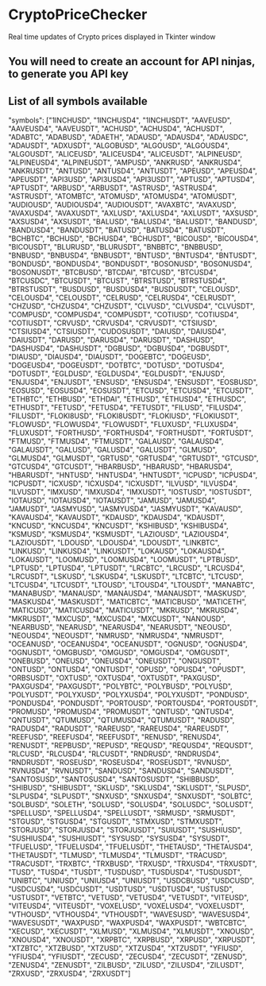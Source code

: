 # CryptoPriceChecker
Real time updates of Crypto prices displayed in Tkinter window

## You will need to create an account for API ninjas, to generate you API key

## List of all symbols available 
"symbols": ["1INCHUSD", "1INCHUSD4", "1INCHUSDT", "AAVEUSD", "AAVEUSD4", "AAVEUSDT", "ACHUSD", "ACHUSD4", "ACHUSDT", "ADABTC", "ADABUSD", "ADAETH", "ADAUSD", "ADAUSD4", "ADAUSDC", "ADAUSDT", "ADXUSDT", "ALGOBUSD", "ALGOUSD", "ALGOUSD4", "ALGOUSDT", "ALICEUSD", "ALICEUSD4", "ALICEUSDT", "ALPINEUSD", "ALPINEUSD4", "ALPINEUSDT", "AMPUSD", "ANKRUSD", "ANKRUSD4", "ANKRUSDT", "ANTUSD", "ANTUSD4", "ANTUSDT", "APEUSD", "APEUSD4", "APEUSDT", "API3USD", "API3USD4", "API3USDT", "APTUSD", "APTUSD4", "APTUSDT", "ARBUSD", "ARBUSDT", "ASTRUSD", "ASTRUSD4", "ASTRUSDT", "ATOMBTC", "ATOMUSD", "ATOMUSD4", "ATOMUSDT", "AUDIOUSD", "AUDIOUSD4", "AUDIOUSDT", "AVAXBTC", "AVAXUSD", "AVAXUSD4", "AVAXUSDT", "AXLUSD", "AXLUSD4", "AXLUSDT", "AXSUSD", "AXSUSD4", "AXSUSDT", "BALUSD", "BALUSD4", "BALUSDT", "BANDUSD", "BANDUSD4", "BANDUSDT", "BATUSD", "BATUSD4", "BATUSDT", "BCHBTC", "BCHUSD", "BCHUSD4", "BCHUSDT", "BICOUSD", "BICOUSD4", "BICOUSDT", "BLURUSD", "BLURUSDT", "BNBBTC", "BNBBUSD", "BNBUSD", "BNBUSD4", "BNBUSDT", "BNTUSD", "BNTUSD4", "BNTUSDT", "BONDUSD", "BONDUSD4", "BONDUSDT", "BOSONUSD", "BOSONUSD4", "BOSONUSDT", "BTCBUSD", "BTCDAI", "BTCUSD", "BTCUSD4", "BTCUSDC", "BTCUSDT", "BTCUST", "BTRSTUSD", "BTRSTUSD4", "BTRSTUSDT", "BUSDUSD", "BUSDUSD4", "BUSDUSDT", "CELOUSD", "CELOUSD4", "CELOUSDT", "CELRUSD", "CELRUSD4", "CELRUSDT", "CHZUSD", "CHZUSD4", "CHZUSDT", "CLVUSD", "CLVUSD4", "CLVUSDT", "COMPUSD", "COMPUSD4", "COMPUSDT", "COTIUSD", "COTIUSD4", "COTIUSDT", "CRVUSD", "CRVUSD4", "CRVUSDT", "CTSIUSD", "CTSIUSD4", "CTSIUSDT", "CUDOSUSDT", "DAIUSD", "DAIUSD4", "DAIUSDT", "DARUSD", "DARUSD4", "DARUSDT", "DASHUSD", "DASHUSD4", "DASHUSDT", "DGBUSD", "DGBUSD4", "DGBUSDT", "DIAUSD", "DIAUSD4", "DIAUSDT", "DOGEBTC", "DOGEUSD", "DOGEUSD4", "DOGEUSDT", "DOTBTC", "DOTUSD", "DOTUSD4", "DOTUSDT", "EGLDUSD", "EGLDUSD4", "EGLDUSDT", "ENJUSD", "ENJUSD4", "ENJUSDT", "ENSUSD", "ENSUSD4", "ENSUSDT", "EOSBUSD", "EOSUSD", "EOSUSD4", "EOSUSDT", "ETCUSD", "ETCUSD4", "ETCUSDT", "ETHBTC", "ETHBUSD", "ETHDAI", "ETHUSD", "ETHUSD4", "ETHUSDC", "ETHUSDT", "FETUSD", "FETUSD4", "FETUSDT", "FILUSD", "FILUSD4", "FILUSDT", "FLOKI8USD", "FLOKI8USDT", "FLOKIUSD", "FLOKIUSDT", "FLOWUSD", "FLOWUSD4", "FLOWUSDT", "FLUXUSD", "FLUXUSD4", "FLUXUSDT", "FORTHUSD", "FORTHUSD4", "FORTHUSDT", "FORTUSDT", "FTMUSD", "FTMUSD4", "FTMUSDT", "GALAUSD", "GALAUSD4", "GALAUSDT", "GALUSD", "GALUSD4", "GALUSDT", "GLMUSD", "GLMUSD4", "GLMUSDT", "GRTUSD", "GRTUSD4", "GRTUSDT", "GTCUSD", "GTCUSD4", "GTCUSDT", "HBARBUSD", "HBARUSD", "HBARUSD4", "HBARUSDT", "HNTUSD", "HNTUSD4", "HNTUSDT", "ICPUSD", "ICPUSD4", "ICPUSDT", "ICXUSD", "ICXUSD4", "ICXUSDT", "ILVUSD", "ILVUSD4", "ILVUSDT", "IMXUSD", "IMXUSD4", "IMXUSDT", "IOSTUSD", "IOSTUSDT", "IOTAUSD", "IOTAUSD4", "IOTAUSDT", "JAMUSD", "JAMUSD4", "JAMUSDT", "JASMYUSD", "JASMYUSD4", "JASMYUSDT", "KAVAUSD", "KAVAUSD4", "KAVAUSDT", "KDAUSD", "KDAUSD4", "KDAUSDT", "KNCUSD", "KNCUSD4", "KNCUSDT", "KSHIBUSD", "KSHIBUSD4", "KSMUSD", "KSMUSD4", "KSMUSDT", "LAZIOUSD", "LAZIOUSD4", "LAZIOUSDT", "LDOUSD", "LDOUSD4", "LDOUSDT", "LINKBTC", "LINKUSD", "LINKUSD4", "LINKUSDT", "LOKAUSD", "LOKAUSD4", "LOKAUSDT", "LOOMUSD", "LOOMUSD4", "LOOMUSDT", "LPTBUSD", "LPTUSD", "LPTUSD4", "LPTUSDT", "LRCBTC", "LRCUSD", "LRCUSD4", "LRCUSDT", "LSKUSD", "LSKUSD4", "LSKUSDT", "LTCBTC", "LTCUSD", "LTCUSD4", "LTCUSDT", "LTOUSD", "LTOUSD4", "LTOUSDT", "MANABTC", "MANABUSD", "MANAUSD", "MANAUSD4", "MANAUSDT", "MASKUSD", "MASKUSD4", "MASKUSDT", "MATICBTC", "MATICBUSD", "MATICETH", "MATICUSD", "MATICUSD4", "MATICUSDT", "MKRUSD", "MKRUSD4", "MKRUSDT", "MXCUSD", "MXCUSD4", "MXCUSDT", "NANOUSD", "NEARBUSD", "NEARUSD", "NEARUSD4", "NEARUSDT", "NEOUSD", "NEOUSD4", "NEOUSDT", "NMRUSD", "NMRUSD4", "NMRUSDT", "OCEANUSD", "OCEANUSD4", "OCEANUSDT", "OGNUSD", "OGNUSD4", "OGNUSDT", "OMGBUSD", "OMGUSD", "OMGUSD4", "OMGUSDT", "ONEBUSD", "ONEUSD", "ONEUSD4", "ONEUSDT", "ONGUSDT", "ONTUSD", "ONTUSD4", "ONTUSDT", "OPUSD", "OPUSD4", "OPUSDT", "ORBSUSDT", "OXTUSD", "OXTUSD4", "OXTUSDT", "PAXGUSD", "PAXGUSD4", "PAXGUSDT", "POLYBTC", "POLYBUSD", "POLYUSD", "POLYUSDT", "POLYXUSD", "POLYXUSD4", "POLYXUSDT", "PONDUSD", "PONDUSD4", "PONDUSDT", "PORTOUSD", "PORTOUSD4", "PORTOUSDT", "PROMUSD", "PROMUSD4", "PROMUSDT", "QNTUSD", "QNTUSD4", "QNTUSDT", "QTUMUSD", "QTUMUSD4", "QTUMUSDT", "RADUSD", "RADUSD4", "RADUSDT", "RAREUSD", "RAREUSD4", "RAREUSDT", "REEFUSD", "REEFUSD4", "REEFUSDT", "RENUSD", "RENUSD4", "RENUSDT", "REPBUSD", "REPUSD", "REQUSD", "REQUSD4", "REQUSDT", "RLCUSD", "RLCUSD4", "RLCUSDT", "RNDRUSD", "RNDRUSD4", "RNDRUSDT", "ROSEUSD", "ROSEUSD4", "ROSEUSDT", "RVNUSD", "RVNUSD4", "RVNUSDT", "SANDUSD", "SANDUSD4", "SANDUSDT", "SANTOSUSD", "SANTOSUSD4", "SANTOSUSDT", "SHIBBUSD", "SHIBUSD", "SHIBUSDT", "SKLUSD", "SKLUSD4", "SKLUSDT", "SLPUSD", "SLPUSD4", "SLPUSDT", "SNXUSD", "SNXUSD4", "SNXUSDT", "SOLBTC", "SOLBUSD", "SOLETH", "SOLUSD", "SOLUSD4", "SOLUSDC", "SOLUSDT", "SPELLUSD", "SPELLUSD4", "SPELLUSDT", "SRMUSD", "SRMUSDT", "STGUSD", "STGUSD4", "STGUSDT", "STMXUSD", "STMXUSDT", "STORJUSD", "STORJUSD4", "STORJUSDT", "SUIUSDT", "SUSHIUSD", "SUSHIUSD4", "SUSHIUSDT", "SYSUSD", "SYSUSD4", "SYSUSDT", "TFUELUSD", "TFUELUSD4", "TFUELUSDT", "THETAUSD", "THETAUSD4", "THETAUSDT", "TLMUSD", "TLMUSD4", "TLMUSDT", "TRACUSD", "TRACUSDT", "TRXBTC", "TRXBUSD", "TRXUSD", "TRXUSD4", "TRXUSDT", "TUSD", "TUSD4", "TUSDT", "TUSDUSD", "TUSDUSD4", "TUSDUSDT", "UNIBTC", "UNIUSD", "UNIUSD4", "UNIUSDT", "USDCBUSD", "USDCUSD", "USDCUSD4", "USDCUSDT", "USDTUSD", "USDTUSD4", "USTUSD", "USTUSDT", "VETBTC", "VETUSD", "VETUSD4", "VETUSDT", "VITEUSD", "VITEUSD4", "VITEUSDT", "VOXELUSD", "VOXELUSD4", "VOXELUSDT", "VTHOUSD", "VTHOUSD4", "VTHOUSDT", "WAVESUSD", "WAVESUSD4", "WAVESUSDT", "WAXPUSD", "WAXPUSD4", "WAXPUSDT", "WBTCBTC", "XECUSD", "XECUSDT", "XLMUSD", "XLMUSD4", "XLMUSDT", "XNOUSD", "XNOUSD4", "XNOUSDT", "XRPBTC", "XRPBUSD", "XRPUSD", "XRPUSDT", "XTZBTC", "XTZBUSD", "XTZUSD", "XTZUSD4", "XTZUSDT", "YFIUSD", "YFIUSD4", "YFIUSDT", "ZECUSD", "ZECUSD4", "ZECUSDT", "ZENUSD", "ZENUSD4", "ZENUSDT", "ZILBUSD", "ZILUSD", "ZILUSD4", "ZILUSDT", "ZRXUSD", "ZRXUSD4", "ZRXUSDT"]
